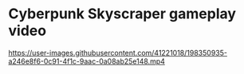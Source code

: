 # Cyberpunk Skyscraper gameplay video
https://user-images.githubusercontent.com/41221018/198350935-a246e8f6-0c91-4f1c-9aac-0a08ab25e148.mp4
